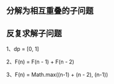 ## 分解为相互重叠的子问题

## 反复求解子问题
 
1、dp = [0, 1]


2、F(n) = F(n - 1) + F(n - 2)

3、F(n) = Math.max((n-1) + (n - 2), (n-1))